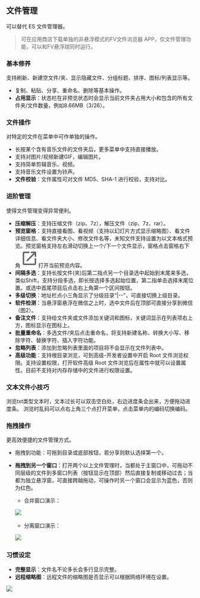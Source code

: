 ## 文件管理
可以替代 ES 文件管理器。

> 可在应用商店下载单独的非悬浮模式的FV文件浏览器 APP，仅文件管理功能，可以和FV悬浮球同时运行。

### 基本修养

支持刷新、新建空文件/夹、显示隐藏文件、分组标题、排序、图标/列表显示等。

* 复制、粘贴、分享、重命名、删除等基本操作。
* **占用显示**：状态栏在非预览状态时会显示当前文件夹占用大小和包含的所有文件夹/文件数量，例如8.66MB（3/26）。

### 文件操作

对特定的文件在菜单中可作单独的操作。

* 长按某个含有音乐文件的文件夹后，更多菜单中支持直接播放。
* 支持对图片/视频新建GIF，编辑图片。
* 支持简单剪辑音乐、视频。
* 支持音乐文件设置为铃声。
* **文件校验**：文件属性可对文件 MD5、SHA-1 进行校验，支持对比。

### 进阶管理

使得文件管理变得异常便利。

* **压缩解压**：支持压缩文件（zip、7z），解压文件（zip、7z、rar）。
* **预览窗格**：支持直接看图、看视频（支持以幻灯片方式显示缩略图）、看文件详细信息、看文件夹大小、修改文件名等，未知文件支持设置为以文本格式预览。预览窗格支持左右滑动切换上一个/下一个文件显示，窗格点击窗格右下角![](../assets/toolbar_openinnew.png)打开当前预览内容。
* **间隔多选**：支持长按文件(夹)后第二指点另一个目录选中起始到末尾来多选，类似Shift，支持分段多选，即长按选择多选起始位置，第二指单击选择末尾位置。或选中首尾项目后点击右上角第一个区间按钮。
* **多级切换**：地址栏点小三角显示了分级目录“|--”，可直接切换上级目录。
* **软件检测**：当悬浮窗悬浮在微信之上时，选中文件后在顶部可直接分享到微信（图2）。
* **备注文件**：支持给文件夹或文件添加关键词和图标，关键词显示在列表项右上方，图标显示在图标上。
* **批量重命名**：多选文件/夹后点击重命名，将支持新建名称、转换大小写、移除字符、替换字符、插入字符功能。
* **忽略列表**：添加到忽略列表里面的项目将不会显示在文件列表中。
* **高级功能**：支持根目录浏览，可到高级-开发者设置中开启 Root 文件浏览权限。支持设置权限，打开软件高级 Root 文件浏览后在属性中就可以设置属性。目前不支持对内存存储中的文件进行权限设置。

### 文本文件小技巧
浏览txt类型文本时，文本过长可以双击空白处，右边进度条会出来，方便拖动进度条。
浏览时乱码可以点右上角三个点打开菜单，点击菜单内的编码切换编码。

### 拖拽操作

更高效便捷的文件管理方式。

* 拖拽到功能：可拖到目录或底部按钮，若分享则默认选择第一个。
* **拖拽到另一个窗口**：打开两个以上文件管理时，当都处于主窗口中，可拖动不同层级的文件到多窗口列表（按钮显示在顶部）然后直接复制或移动过去；当都为独立悬浮窗，可直接跨越拖动，可操作时另一个窗口会显示为蓝色，否则为红色。

  * 合并窗口演示：
  
  ![](http://ww1.sinaimg.cn/large/6b1dd0a7ly1gctu5v2wacg20f00v71l4.gif)
  
  * 分离窗口演示：

  ![](http://ww1.sinaimg.cn/large/6b1dd0a7ly1gctu63jep1g20f00ob1kz.gif)

### 习惯设定

* **完整显示**：文件名不论多长会多行显示完整。
* **远程缩略图**：远程文件的缩略图是否显示可以根据网络环境在设置。


![](http://ww1.sinaimg.cn/large/6b1dd0a7ly1fzrb3hnrtzj20u01hcq6e.jpg)
